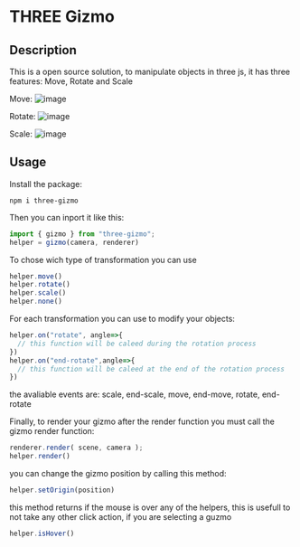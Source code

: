 
# THREE Gizmo

## Description

This is a open source solution, to manipulate objects in three js, it has three features: Move, Rotate and Scale


Move:
![image](https://github.com/Thiago099/three-guizmo/assets/66787043/ecd496f9-c9fa-42c5-9be4-230253295f30)

Rotate:
![image](https://github.com/Thiago099/three-guizmo/assets/66787043/76fbe30b-441b-4509-a145-d048388f1ce2)

Scale:
![image](https://github.com/Thiago099/three-guizmo/assets/66787043/80ec3dc7-3fe9-4529-b4b1-ad597b88193a)


## Usage
Install the package:
```
npm i three-gizmo
```
Then you can inport it like this:
```js
import { gizmo } from "three-gizmo";
helper = gizmo(camera, renderer)
```
To chose wich type of transformation you can use
```js
helper.move()
helper.rotate()
helper.scale()
helper.none()
```
For each transformation you can use to modify your objects:
```js
helper.on("rotate", angle=>{
  // this function will be caleed during the rotation process
})
helper.on("end-rotate",angle=>{
  // this function will be caleed at the end of the rotation process
})
```

the avaliable events are: scale, end-scale, move, end-move, rotate, end-rotate

Finally, to render your gizmo after the render function you must call the gizmo render function:

```js
renderer.render( scene, camera );
helper.render()
```

you can change the gizmo position by calling this method:

```js
helper.setOrigin(position)
```

this method returns if the mouse is over any of the helpers, this is usefull to not take any other click action, if you are selecting a guzmo

```js
helper.isHover()
```
